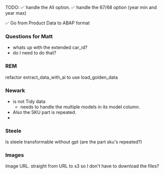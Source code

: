 TODO:
✅ handle the All option. 
✅ handle the 67/68 option (year min and year max)

✅ Go from Product Data to ABAP format


### Questions for Matt
- whats up with the extended car_id?
- do I need to do that?


### REM
refactor extract_data_with_ai to use load_golden_data


### Newark 
- is not Tidy data
  - needs to handle the multiple models in its model column. 
- Also the SKU part is repeated. 
- 

### Steele
Is steele transformable without gpt (are the part sku's repeated?)

### Images
Image URL. straight from URL to s3 so I don't have to download the files?


